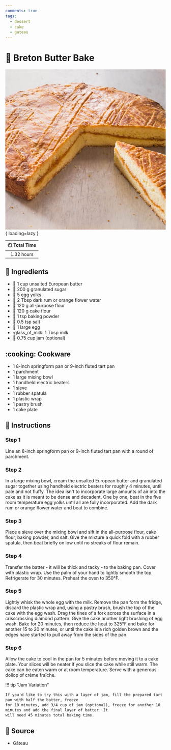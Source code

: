 ```yaml
---
comments: true
tags:
  - dessert
  - cake
  - gateau
---
```

# :butter: Breton Butter Bake

![Breton Butter Bake][1]{ loading=lazy }

| :timer_clock: Total Time |
|:-----------------------: |
| 1.32 hours |

## :salt: Ingredients

- :butter: 1 cup unsalted European butter
- :candy: 200 g granulated sugar
- :egg: 5 egg yolks
- :tumbler_glass: 2 Tbsp dark rum or orange flower water
- :ear_of_rice: 120 g all-purpose flour
- :ear_of_rice: 120 g cake flour
- :dash: 1 tsp baking powder
- :salt: 0.5 tsp salt
- :egg: 1 large egg
- :glass_of_milk: 1 Tbsp milk
- :strawberry: 0.75 cup jam (optional)

## :cooking: Cookware

- 1 8-inch springform pan or 9-inch fluted tart pan
- 1 parchment
- 1 large mixing bowl
- 1 handheld electric beaters
- 1 sieve
- 1 rubber spatula
- 1 plastic wrap
- 1 pastry brush
- 1 cake plate

## :pencil: Instructions

### Step 1

Line an 8-inch springform pan or 9-inch fluted tart pan with a round of parchment.

### Step 2

In a large mixing bowl, cream the unsalted European butter and granulated sugar together using handheld electric beaters
for roughly 4 minutes, until pale and not fluffy. The idea isn't to incorporate large amounts of air into the cake as it
is meant to be dense and decadent. One by one, beat in the five room temperature egg yolks until all are fully
incorporated. Add the dark rum or orange flower water and beat to combine.

### Step 3

Place a sieve over the mixing bowl and sift in the all-purpose flour, cake flour, baking powder, and salt. Give the
mixture a quick fold with a rubber spatula, then beat briefly on low until no streaks of flour remain.

### Step 4

Transfer the batter - it will be thick and tacky - to the baking pan. Cover with plastic wrap. Use the palm of your hand
to lightly smooth the top. Refrigerate for 30 minutes. Preheat the oven to 350°F.

### Step 5

Lightly whisk the whole egg with the milk. Remove the pan form the fridge, discard the plastic wrap and, using a pastry
brush, brush the top of the cake with the egg wash. Drag the tines of a fork across the surface in a crisscrossing
diamond pattern. Give the cake another light brushing of egg wash. Bake for 20 minutes, then reduce the heat to 325°F
and bake for another 15 to 20 minutes, or until the cake is a rich golden brown and the edges have started to pull away
from the sides of the pan.

### Step 6

Allow the cake to cool in the pan for 5 minutes before moving it to a cake plate. Your slices will be neater if you
slice the cake while still warm. The cake can be eaten warm or at room temperature. Serve with a generous dollop of
crème fraîche.

!!! tip "Jam Variation"

    If you'd like to try this with a layer of jam, fill the prepared tart pan with half the batter, freeze
    for 10 minutes, add 3/4 cup of jam (optional), freeze for another 10 minutes and add the final layer of batter. It
    will need 45 minutes total baking time.

## :link: Source

- Gâteau

[1]: <../../assets/images/breton-butter-bake.jpg>
